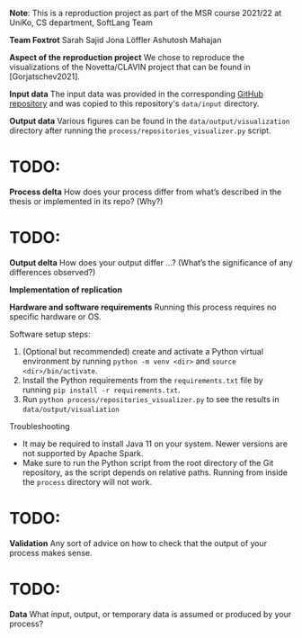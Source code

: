 **Note**: This is a reproduction project as part of the MSR course 2021/22 at UniKo, CS department, SoftLang Team

**Team Foxtrot**
Sarah Sajid
Jona Löffler
Ashutosh Mahajan

**Aspect of the reproduction project**
We chose to reproduce the visualizations of the Novetta/CLAVIN project that can
be found in [Gorjatschev2021].

**Input data**
The input data was provided in the corresponding [GitHub repository](https://github.com/gorjatschev/applying-apis) and was
copied to this repository's `data/input` directory.

**Output data**
Various figures can be found in the `data/output/visualization` directory after
running the `process/repositories_visualizer.py` script.

# TODO:
**Process delta**
How does your process differ from what’s described in the thesis or implemented in its repo? (Why?)

# TODO:
**Output delta**
How does your output differ ...? (What’s the significance of any differences observed?)

**Implementation of replication**

**Hardware and software requirements**
Running this process requires no specific hardware or OS.

Software setup steps:
1. (Optional but recommended) create and activate a Python virtual environment by running `python -m venv <dir>` and `source <dir>/bin/activate`.
2. Install the Python requirements from the `requirements.txt` file by running `pip install -r requirements.txt`.
3. Run `python process/repositories_visualizer.py` to see the results in `data/output/visualiation`

Troubleshooting
- It may be required to install Java 11 on your system. Newer versions are not supported by Apache Spark.
- Make sure to run the Python script from the root directory of the Git repository, as the script depends on relative paths. Running from inside the `process` directory will not work.

# TODO:
**Validation**
	Any sort of advice on how to check that the output of your process makes sense.

# TODO:
**Data**
	What input, output, or temporary data is assumed or produced by your process?
